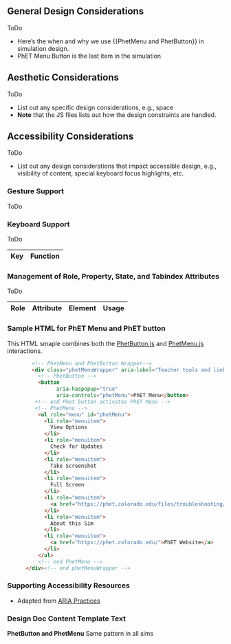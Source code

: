 ## General Design Considerations

ToDo

* Here’s the when and why we use {{PhetMenu and PhetButton}} in simulation design.
* PhET Menu Button is the last item in the simulation

## Aesthetic Considerations

ToDo

* List out any specific design considerations, e.g., space
* **Note** that the JS files lists out how the design constraints are handled.

## Accessibility Considerations

ToDo

* List out any design considerations that impact accessible design, e.g., visibility of content, special keyboard focus
  highlights, etc.

### Gesture Support

ToDo

### Keyboard Support

ToDo

| Key | Function |
| ------------- |-------------|

### Management of Role, Property, State, and Tabindex Attributes

ToDo

| Role | Attribute | Element | Usage |
| ------------- |-------------| ------------- |-------------|

### Sample HTML for PhET Menu and PhET button

This HTML smaple combines both the [PhetButton.js](../js/PhetButton.js) and [PhetMenu.js](../js/PhetMenu.js)
interactions.

```html
	    <!-- PhetMenu and PhetButton Wrapper-->
	    <div class="phetMenuWrapper" aria-label="Teacher tools and links">
	      <!-- PhetButton -->
		  <button
	            aria-haspopup="true"
	            aria-controls="phetMenu">PhET Menu</button>
		 <!-- end Phet button activates PhET Menu -->
		 <!-- PhetMenu -->
	      <ul role="menu" id="phetMenu">
	        <li role="menuitem">
	          View Options
	        </li>
	        <li role="menuitem">
	          Check for Updates
	        </li>
	        <li role="menuitem">
	          Take Screenshot
	        </li>
	        <li role="menuitem">
	          Full Screen
	        </li>
	        <li role="menuitem">
	          <a href="https://phet.colorado.edu/files/troubleshooting/?BIG-LONG-LINK">Report Problem</a>
	   	    </li>
	   	    <li role="menuitem">
	   	      About this Sim
	   	    </li>
	   	    <li role="menuitem">
	   	      <a href="https://phet.colorado.edu/">PhET Website</a>
	   	    </li>
	   	  </ul>
		  <!-- end PhetMenu -->
	  </div><!-- end phetMenuWrapper -->

```

### Supporting Accessibility Resources

* Adapted from [ARIA Practices]()

### Design Doc Content Template Text

**PhetButton and PhetMenu**
Same pattern in all sims


